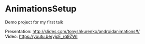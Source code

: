 # AnimationsSetup
Demo project for my first talk

Presentation: http://slides.com/tonyshkurenko/androidanimations#/  
Video: https://youtu.be/yjcE_rq9ZWI
